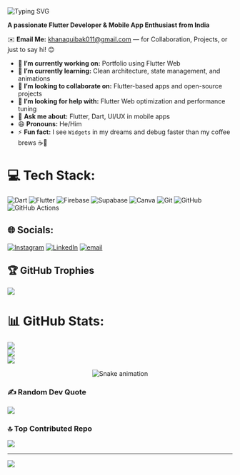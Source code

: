 <img src="https://readme-typing-svg.herokuapp.com?font=Fira+Code&size=28&pause=1000&color=14B8A6&width=450&lines=Hi+%F0%9F%91%8B%2C+I'm+Aquib+Khan" alt="Typing SVG" />

**A passionate Flutter Developer & Mobile App Enthusiast from India**

✉️ **Email Me:** khanaquibak011@gmail.com — for Collaboration, Projects, or just to say hi! 😊

- 🔭 **I’m currently working on:** Portfolio using Flutter Web  
- 🌱 **I’m currently learning:** Clean architecture, state management, and animations  
- 👯 **I’m looking to collaborate on:** Flutter-based apps and open-source projects  
- 🤔 **I’m looking for help with:** Flutter Web optimization and performance tuning  
- 💬 **Ask me about:** Flutter, Dart, UI/UX in mobile apps  
- 😄 **Pronouns:** He/Him  
- ⚡ **Fun fact:** I see `Widgets` in my dreams and debug faster than my coffee brews ☕📱

# 💻 Tech Stack:
![Dart](https://img.shields.io/badge/dart-%230175C2.svg?style=flat&logo=dart&logoColor=white) ![Flutter](https://img.shields.io/badge/Flutter-%2302569B.svg?style=flat&logo=Flutter&logoColor=white) ![Firebase](https://img.shields.io/badge/firebase-a08021?style=flat&logo=firebase&logoColor=ffcd34) ![Supabase](https://img.shields.io/badge/Supabase-3ECF8E?style=flat&logo=supabase&logoColor=white) ![Canva](https://img.shields.io/badge/Canva-%2300C4CC.svg?style=flat&logo=Canva&logoColor=white) ![Git](https://img.shields.io/badge/git-%23F05033.svg?style=flat&logo=git&logoColor=white) ![GitHub](https://img.shields.io/badge/github-%23121011.svg?style=flat&logo=github&logoColor=white) ![GitHub Actions](https://img.shields.io/badge/github%20actions-%232671E5.svg?style=flat&logo=githubactions&logoColor=white)

## 🌐 Socials:
[![Instagram](https://img.shields.io/badge/Instagram-%23E4405F.svg?logo=Instagram&logoColor=white)](https://instagram.com/_aquib.ig) [![LinkedIn](https://img.shields.io/badge/LinkedIn-%230077B5.svg?logo=linkedin&logoColor=white)](https://linkedin.com/in/https://www.linkedin.com/in/aquib-khan-454049253/) [![email](https://img.shields.io/badge/Email-D14836?logo=gmail&logoColor=white)](mailto:khanaquibak011@gmail.com) 

## 🏆 GitHub Trophies
![](https://github-profile-trophy.vercel.app/?username=Aquib-ig&theme=tokyonight&no-frame=true&no-bg=false&margin-w=4)

# 📊 GitHub Stats:
![](https://github-readme-stats.vercel.app/api?username=Aquib-ig&theme=github_dark&hide_border=false&include_all_commits=true&count_private=false)<br/>
![](https://nirzak-streak-stats.vercel.app/?user=Aquib-ig&theme=github_dark&hide_border=false)<br/>
![](https://github-readme-stats.vercel.app/api/top-langs/?username=Aquib-ig&theme=github_dark&hide_border=false&include_all_commits=true&count_private=false&layout=compact)

<!-- Snake Game Repo View -->

<div align="center">
  <img src="https://profile-readme-generator.com/assets/snake.svg" alt="Snake animation" />
</div>

### ✍️ Random Dev Quote
![](https://quotes-github-readme.vercel.app/api?type=horizontal&theme=radical)

### 🔝 Top Contributed Repo
![](https://github-contributor-stats.vercel.app/api?username=Aquib-ig&limit=5&theme=github_dark&combine_all_yearly_contributions=true)

---
[![](https://visitcount.itsvg.in/api?id=Aquib-ig&icon=6&color=9)](https://visitcount.itsvg.in)

<!-- Proudly created with GPRM ( https://gprm.itsvg.in ) -->
